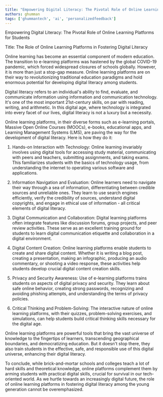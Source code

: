 ```yaml
---
title: "Empowering Digital Literacy: The Pivotal Role of Online Learning Platforms for Students"  # Wrap the title in double quotes
authors: ghumman
tags: ['ghummantech', 'ai', 'personalizedfeedback']
---
```


Empowering Digital Literacy: The Pivotal Role of Online Learning Platforms for Students
<!-- truncate -->

Title: The Role of Online Learning Platforms in Fostering Digital Literacy 

Online learning has become an essential component of modern education. The transition to e-learning platforms was hastened by the global COVID-19 pandemic, which forced widespread closures of schools globally. However, it is more than just a stop-gap measure. Online learning platforms are on their way to revolutionizing traditional education paradigms and hold enormous potential for developing digital literacy among students. 

Digital literacy refers to an individual's ability to find, evaluate, and communicate information using information and communication technology. It's one of the most important 21st-century skills, on par with reading, writing, and arithmetic. In this digital age, where technology is integrated into every facet of our lives, digital literacy is not a luxury but a necessity. 

Online learning platforms, in their diverse forms such as e-learning portals, Massive Open Online Courses (MOOCs), e-books, educational apps, and Learning Management Systems (LMS), are paving the way for the development of digital literacy. Here is how they do it:

1. Hands-on Interaction with Technology: Online learning invariably involves using digital tools for accessing study material, communicating with peers and teachers, submitting assignments, and taking exams. This familiarizes students with the basics of technology usage, from understanding the internet to operating various software and applications. 

2. Information Navigation and Evaluation: Online learners need to navigate their way through a sea of information, differentiating between credible sources and unreliable ones. They learn to use search engines efficiently, verify the credibility of sources, understand digital copyrights, and engage in ethical use of information - all critical elements of digital literacy.

3. Digital Communication and Collaboration: Digital learning platforms often integrate features like discussion forums, group projects, and peer review activities. These serve as an excellent training ground for students to learn digital communication etiquette and collaboration in a digital environment.

4. Digital Content Creation: Online learning platforms enable students to create and share digital content. Whether it is writing a blog post, creating a presentation, making an infographic, producing an audio commentary, or shooting a video response, these activities help students develop crucial digital content creation skills.

5. Privacy and Security Awareness: Use of e-learning platforms trains students on aspects of digital privacy and security. They learn about safe online behavior, creating strong passwords, recognizing and avoiding phishing attempts, and understanding the terms of privacy policies. 

6. Critical Thinking and Problem-Solving: The interactive nature of online learning platforms, with their quizzes, problem-solving exercises, and simulations, can help students build critical thinking skills necessary for the digital age. 

Online learning platforms are powerful tools that bring the vast universe of knowledge to the fingertips of learners, transcending geographical boundaries, and democratizing education. But it doesn't stop there, they also train students in the effective, safe, and responsible use of this digital universe, enhancing their digital literacy. 

To conclude, while brick-and-mortar schools and colleges teach a lot of hard skills and theoretical knowledge, online platforms complement them by arming students with practical digital skills, crucial for survival in our tech-oriented world. As we hurtle towards an increasingly digital future, the role of online learning platforms in fostering digital literacy among the young generation cannot be overemphasized.
